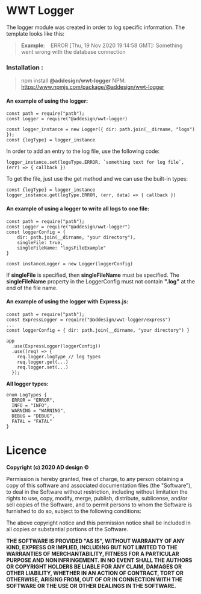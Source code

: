 # WWT Logger
The logger module was created in order to log specific information. The template looks like this:
>**Example**: 
>&nbsp;&nbsp;&nbsp;ERROR [Thu, 19 Nov 2020 19:14:58 GMT]: Something went wrong with the database connection

### Installation :
>npm install **@addesign/wwt-logger**
NPM: https://www.npmjs.com/package/@addesign/wwt-logger

#### An example of using the logger: 
```
const path = require("path");
const Logger = require("@addesign/wwt-logger)

const logger_instance = new Logger({ dir: path.join(__dirname, "logs") });
const {logType} = logger_instance
```
In order to add an entry to the log file, use the following code:
```
logger_instance.set(logeType.ERROR, `something text for log file`, (err) => { callback })
```
To get the file, just use the get method and we can use the built-in types: 
```
const {logType} = logger_instance
logger_instance.get(logType.ERROR, (err, data) => { callback })
```

#### An example of using a logger to write all logs to one file:
```
const path = require("path");
const Logger = require("@addesign/wwt-logger")
const loggerConfig = { 
    dir: path.join(__dirname, "your directory"),
    singleFile: true, 
    singleFileName: "logsFileExample"
}

const instanceLogger = new Logger(loggerConfig)
```
If **singleFile** is specified, then **singleFileName** must be specified.
The **singleFileName** property in the LoggerConfig must not contain **".log"** at the end of the file name.
#### An example of using the logger with Express.js: 

```
const path = require("path");
const ExpressLogger = require("@addesign/wwt-logger/express")
...
const loggerConfig = { dir: path.join(__dirname, "your directory") }

app
  .use(ExpressLogger(loggerConfig))
  .use((req) => {
    req.logger.logType // log types
    req.logger.get(...)
    req.logger.set(...)
  });
```

**All logger types:**
```
enum LogTypes {
  ERROR = "ERROR",
  INFO = "INFO",
  WARNING = "WARNING",
  DEBUG = "DEBUG",
  FATAL = "FATAL"
}
```

# Licence

**Copyright (c) 2020 AD design ©**

Permission is hereby granted, free of charge, to any person obtaining a copy
of this software and associated documentation files (the "Software"), to deal
in the Software without restriction, including without limitation the rights
to use, copy, modify, merge, publish, distribute, sublicense, and/or sell
copies of the Software, and to permit persons to whom the Software is
furnished to do so, subject to the following conditions:

The above copyright notice and this permission notice shall be included in all
copies or substantial portions of the Software.

**THE SOFTWARE IS PROVIDED "AS IS", WITHOUT WARRANTY OF ANY KIND, EXPRESS OR
IMPLIED, INCLUDING BUT NOT LIMITED TO THE WARRANTIES OF MERCHANTABILITY,
FITNESS FOR A PARTICULAR PURPOSE AND NONINFRINGEMENT. IN NO EVENT SHALL THE
AUTHORS OR COPYRIGHT HOLDERS BE LIABLE FOR ANY CLAIM, DAMAGES OR OTHER
LIABILITY, WHETHER IN AN ACTION OF CONTRACT, TORT OR OTHERWISE, ARISING FROM,
OUT OF OR IN CONNECTION WITH THE SOFTWARE OR THE USE OR OTHER DEALINGS IN THE
SOFTWARE.**
